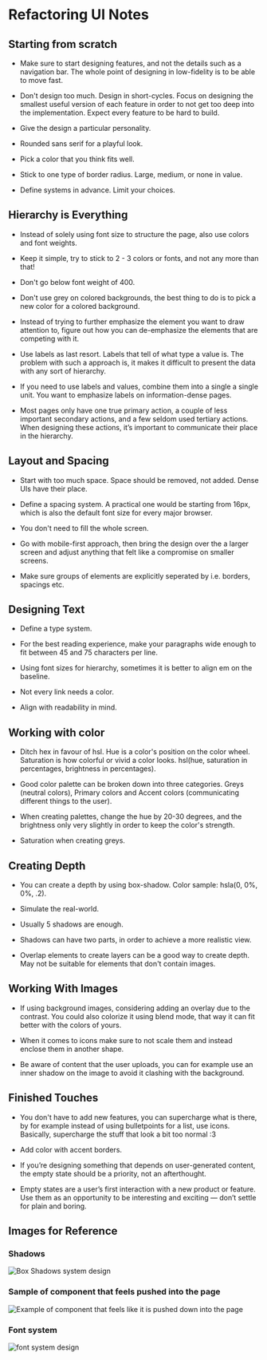 # Refactoring UI Notes

## Starting from scratch

- Make sure to start designing features, and not the details such as a navigation bar. The whole point of designing in low-fidelity is to be able to move fast.

- Don't design too much. Design in short-cycles. Focus on designing the smallest useful version of each feature in order to not get too deep into the implementation. Expect every feature to be hard to build.

- Give the design a particular personality.

- Rounded sans serif for a playful look.

- Pick a color that you think fits well.

- Stick to one type of border radius. Large, medium, or none in value.

- Define systems in advance. Limit your choices.


## Hierarchy is Everything

- Instead of solely using font size to structure the page, also use colors and font weights.

- Keep it simple, try to stick to 2 - 3 colors or fonts, and not any more than that! 

- Don't go below font weight of 400.

- Don't use grey on colored backgrounds, the best thing to do is to pick a new color for a colored background.

- Instead of trying to further emphasize the element you want to draw attention to, figure out how you can de-emphasize the elements that are competing with it.

- Use labels as last resort. Labels that tell of what type a value is. The problem with such a approach is, it makes it difficult to present the data with any sort of hierarchy. 

- If you need to use labels and values, combine them into a single a single unit. You want to emphasize labels on information-dense pages.

- Most pages only have one true primary action, a couple of less important secondary actions, and a few seldom used tertiary actions. When designing these actions, it’s important to communicate their place in 
the hierarchy.


## Layout and Spacing

- Start with too much space. Space should be removed, not added. Dense UIs have their place.

- Define a spacing system. A practical one would be starting from 16px, which is also the default font size for every major browser.

- You don't need to fill the whole screen.

- Go with mobile-first approach, then bring the design over the a larger screen and adjust anything that felt like a compromise on smaller screens.

- Make sure groups of elements are explicitly seperated by i.e. borders, spacings etc.


## Designing Text

- Define a type system.

- For the best reading experience, make your paragraphs wide enough to fit between 45 and 75 characters per line.

- Using font sizes for hierarchy, sometimes it is better to align em on the baseline.

- Not every link needs a color.

- Align with readability in mind.


## Working with color

- Ditch hex in favour of hsl. Hue is a color's position on the color wheel. Saturation is how colorful or vivid a color looks. hsl(hue, saturation in percentages, brightness in percentages).

- Good color palette can be broken down into three categories. Greys (neutral colors), Primary colors and Accent colors (communicating different things to the user).

- When creating palettes, change the hue by 20-30 degrees, and the brightness only very slightly in order to keep the color's strength.

- Saturation when creating greys.


## Creating Depth

- You can create a depth by using box-shadow. Color sample: hsla(0, 0%, 0%, .2).

- Simulate the real-world.

- Usually 5 shadows are enough.

- Shadows can have two parts, in order to achieve a more realistic view.

- Overlap elements to create layers can be a good way to create depth. May not be suitable for elements that don't contain images.


## Working With Images

- If using background images, considering adding an overlay due to the contrast. You could also colorize it using blend mode, that way it can fit better with the colors of yours.

- When it comes to icons make sure to not scale them and instead enclose them in another shape.

- Be aware of content that the user uploads, you can for example use an inner shadow on the image to avoid it clashing with the background.


## Finished Touches

- You don't have to add new features, you can supercharge what is there, by for example instead of using bulletpoints for a list, use icons. Basically, supercharge the stuff that look a bit too normal :3

- Add color with accent borders.

- If you’re designing something that depends on user-generated content, the empty state should be a priority, not an afterthought.

- Empty states are a user’s first interaction with a new product or feature. Use them as an opportunity to be interesting and exciting — don’t settle for plain and boring.

## Images for Reference

### Shadows

![Box Shadows system design](https://user-images.githubusercontent.com/49603590/146722418-321f0ef1-7e54-4f4e-8882-f00594e271fd.png)

### Sample of component that feels pushed into the page

![Example of component that feels like it is pushed down into the page](https://user-images.githubusercontent.com/49603590/146722421-86f02e94-a56a-4157-85d1-e14b150efe32.png)

### Font system

![font system design](https://user-images.githubusercontent.com/49603590/146722423-c26ac1ea-03f1-49cc-a11c-01d9eb42309d.png)
